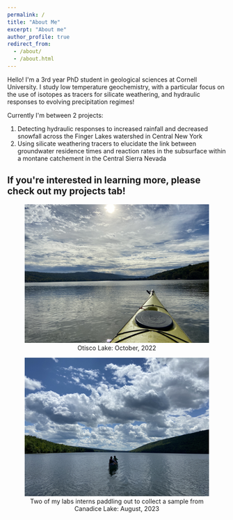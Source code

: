 ```yaml
---
permalink: /
title: "About Me"
excerpt: "About me"
author_profile: true
redirect_from: 
  - /about/
  - /about.html
---
```


Hello! I'm a 3rd year PhD student in geological sciences at Cornell University. I study low temperature geochemistry, with a particular focus on the use of isotopes as tracers for silicate weathering, and hydraulic responses to evolving precipitation regimes! 

Currently I'm between 2 projects:
1. Detecting hydraulic responses to increased rainfall and decreased snowfall across the Finger Lakes watershed in Central New York
2. Using silicate weathering tracers to elucidate the link between groundwater residence times and reaction rates in the subsurface within a montane catchement in the Central Sierra Nevada

If you're interested in learning more, please check out my projects tab!
---

<figure>
<img src='/images/otisco_kayak.JPG'>
<figcaption style="text-align:center">Otisco Lake: October, 2022
</figcaption>
</figure>

<figure>
<img src='/images/Canadice_1_3260.JPG'>
<figcaption style="text-align:center">Two of my labs interns paddling out to collect a sample from Canadice Lake: August, 2023
</figcaption>
</figure>